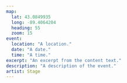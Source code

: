 ```yaml
---
map:
  lat: 43.0849935
  long: -89.4064204
  heading: 55
  zoom: 15
event:
  location: "A location."
  date: "A date."
  time: "A time."
excerpt: "An excerpt from the content text."
description: "A description of the event."
artist: Stage
---
```

